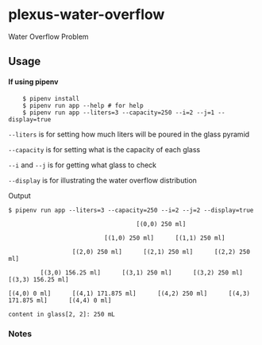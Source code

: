 # plexus-water-overflow
Water Overflow Problem

## Usage

#### If using pipenv
```shell
    $ pipenv install
    $ pipenv run app --help # for help
    $ pipenv run app --liters=3 --capacity=250 --i=2 --j=1 --display=true
```
`--liters` is for setting how much liters will be poured in the glass pyramid

`--capacity` is for setting what is the capacity of each glass

`--i` and `--j` is for getting what glass to check

`--display` is for illustrating the water overflow distribution

Output

```shell
$ pipenv run app --liters=3 --capacity=250 --i=2 --j=2 --display=true

                                    [(0,0) 250 ml]      

                           [(1,0) 250 ml]      [(1,1) 250 ml]      

                  [(2,0) 250 ml]      [(2,1) 250 ml]      [(2,2) 250 ml]      

         [(3,0) 156.25 ml]      [(3,1) 250 ml]      [(3,2) 250 ml]      [(3,3) 156.25 ml]      

[(4,0) 0 ml]      [(4,1) 171.875 ml]      [(4,2) 250 ml]      [(4,3) 171.875 ml]      [(4,4) 0 ml]      

content in glass[2, 2]: 250 mL
```

### Notes
